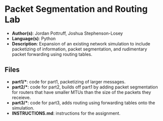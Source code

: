 # Packet Segmentation and Routing Lab
* **Author(s)**: Jordan Pottruff, Joshua Stephenson-Losey
* **Language(s)**: Python
* **Description**: Expansion of an existing network simulation to include packetizing of information, packet segmentation, and rudimentary packet forwarding using routing tables.
## Files
* **part1/\***: code for part1, packetizing of larger messages.
* **part2/\***: code for part2, builds off part1 by adding packet segmentation for routers that have smaller MTUs than the size of the packets they receieve.
* **part3/\***: code for part3, adds routing using forwarding tables onto the simulation.
* **INSTRUCTIONS.md**: instructions for the assignment.
